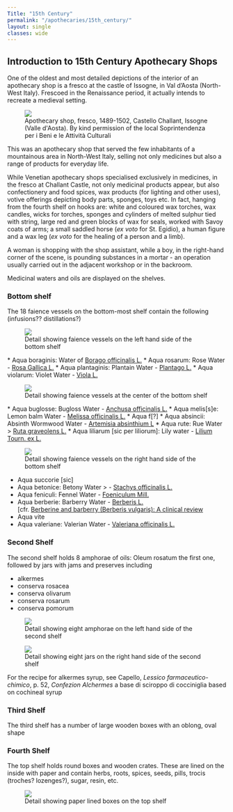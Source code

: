 ```yaml
---
Title: "15th Century"
permalink: "/apothecaries/15th_century/"
layout: single
classes: wide
---
```

## Introduction to 15th Century Apothecary Shops

One of the oldest and most detailed depictions of the interior of an apothecary shop is a fresco at the castle of Issogne, in Val d’Aosta (North-West Italy). Frescoed in the Renaissance period, it actually intends to recreate a medieval setting.

<figure><img src="{{ site.baseurl }}assets/img/72dpi_fresco_all.jpg" /><figcaption>Apothecary shop, fresco, 1489-1502, Castello Challant, Issogne (Valle d'Aosta). By kind permission of the local Soprintendenza per i Beni e le Attività Culturali
</figcaption></figure>

This was an apothecary shop that served the few inhabitants of a mountainous area in North-West Italy, selling not only medicines but also a range of products for everyday life.

While Venetian apothecary shops specialised exclusively in medicines, in the fresco at Challant Castle, not only medicinal products appear, but also confectionery and food spices, wax products (for lighting and other uses), votive offerings depicting body parts, sponges, toys etc.
In fact, hanging from the fourth shelf on hooks are: white and coloured wax torches, wax candles, wicks for torches, sponges and cylinders of melted sulphur tied with string, large red and green blocks of wax for seals, worked with Savoy coats of arms; a small saddled horse (_ex voto_ for St. Egidio), a human figure and a wax leg (_ex voto_ for the healing of a person and a limb).

A woman is shopping with the shop assistant, while a boy, in the right-hand corner of the scene, is pounding substances in a mortar - an operation usually carried out in the adjacent workshop or in the backroom.

Medicinal waters and oils are displayed on the shelves.

### Bottom shelf

The 18 faience vessels on the bottom-most shelf contain the following (infusions?? distillations?)
<figure><img src="{{ site.baseurl }}assets/img/a-shelf1-jars1.jpg" /><figcaption>Detail showing faience vessels on the left hand side of the bottom shelf </figcaption></figure>
* Aqua boraginis:  Water of <a href="https://powo.science.kew.org/taxon/urn:lsid:ipni.org:names:113618-1" target="_blank">Borago officinalis L.</a>
* Aqua rosarum: Rose Water - <a href="https://powo.science.kew.org/taxon/urn:lsid:ipni.org:names:732569-1" target="_blank">Rosa Gallica L.</a>
* Aqua plantaginis: Plantain Water - <a href="https://powo.science.kew.org/taxon/urn:lsid:ipni.org:names:30001135-2" target="_blank">Plantago L.</a>
* Aqua violarum: Violet Water - <a href="http://www.worldfloraonline.org/taxon/wfo-4000040312" target="_blank">Viola L.</a>

<figure><img src="{{ site.baseurl }}assets/img/a-shelf1-jars2.jpg" /><figcaption>Detail showing faience vessels at the center of the bottom shelf </figcaption></figure>
* Aqua buglosse: Bugloss Water - <a href="https://powo.science.kew.org/taxon/urn:lsid:ipni.org:names:4451-1" target="_blank">Anchusa officinalis L.</a>
* Aqua melis[s]e: Lemon balm Water - <a href="https://powo.science.kew.org/taxon/urn:lsid:ipni.org:names:450084-1" target="_blank">Melissa officinalis L.</a>
* Aqua f[?]
* Aqua absincii: Absinth Wormwood Water - <a href="https://powo.science.kew.org/taxon/urn:lsid:ipni.org:names:300106-2" target="_blank">Artemisia absinthium L</a>
* Aqua rute: Rue Water > <a href="https://powo.science.kew.org/taxon/urn:lsid:ipni.org:names:775099-1" target="_blank">Ruta graveolens L.</a>
* Aqua liliarum [sic per liliorum]: Lily water - <a href="https://powo.science.kew.org/taxon/urn:lsid:ipni.org:names:30009317-2" target="_blank">Lilium Tourn. ex L.</a>
<figure><img src="{{ site.baseurl }}assets/img/a-shelf1-jars3.jpg" /><figcaption>Detail showing faience vessels on the right hand side of the bottom shelf </figcaption></figure>

* Aqua succorie [sic]
* Aqua betonice: Betony Water > - <a href="https://powo.science.kew.org/taxon/urn:lsid:ipni.org:names:445133-1" target="_blank">Stachys officinalis L.</a>
* Aqua feniculi: Fennel Water - <a href="https://powo.science.kew.org/taxon/urn:lsid:ipni.org:names:40005-1" target="_blank">Foeniculum Mill.</a>
* Aqua berberie: Barberry Water - <a href="https://powo.science.kew.org/taxon/urn:lsid:ipni.org:names:328526-2" target="_blank">Berberis L.</a>  
[cfr. <a href="https://pubmed.ncbi.nlm.nih.gov/30637820/" target="_blank">Berberine and barberry (Berberis vulgaris): A clinical review</a>
* Aqua vite
* Aqua valeriane: Valerian Water - <a href="https://powo.science.kew.org/taxon/urn:lsid:ipni.org:names:860012-1" target="_blank">Valeriana officinalis L.</a>

### Second Shelf

The second shelf holds 8 amphorae of oils: Oleum rosatum the first one, followed by jars with jams and preserves including
* alkermes
* conserva rosacea
* conserva olivarum
* conserva rosarum
* conserva pomorum

<figure><img src="{{ site.baseurl }}assets/img/a-shelf2-amphorae.jpg" /><figcaption>Detail showing eight amphorae on the left hand side of the second shelf </figcaption></figure>

<figure><img src="{{ site.baseurl }}assets/img/a-shelf2-jars.jpg" /><figcaption>Detail showing eight jars on the right hand side of the second shelf</figcaption></figure>

For the recipe for alkermes syrup, see Capello, _Lessico farmaceutico-chimico_, p. 52, _Confezion Alchermes_ a base di sciroppo di cocciniglia
based on cochineal syrup

### Third Shelf
The third shelf has a number of large wooden boxes with an oblong, oval shape

### Fourth Shelf

The top shelf holds round boxes and wooden crates. These are lined on the inside with paper and contain herbs, roots, spices, seeds, pills, trocis (troches? lozenges?), sugar, resin, etc.

<figure><img src="{{ site.baseurl }}assets/img/a-shelf4-det.jpg" /><figcaption>Detail showing paper lined boxes on the top shelf </figcaption></figure>
